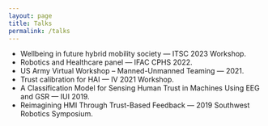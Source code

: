 ```yaml
---
layout: page
title: Talks
permalink: /talks
---
```


- Wellbeing in future hybrid mobility society — ITSC 2023 Workshop.
- Robotics and Healthcare panel — IFAC CPHS 2022.
- US Army Virtual Workshop – Manned-Unmanned Teaming — 2021.
- Trust calibration for HAI — IV 2021 Workshop.
- A Classification Model for Sensing Human Trust in Machines Using EEG and GSR — IUI 2019.
- Reimagining HMI Through Trust-Based Feedback — 2019 Southwest Robotics Symposium.
